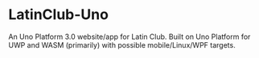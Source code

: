# LatinClub-Uno
An Uno Platform 3.0 website/app for Latin Club. Built on Uno Platform for UWP and WASM (primarily) with possible mobile/Linux/WPF targets.

